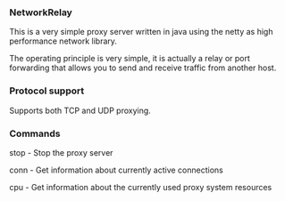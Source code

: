 ### NetworkRelay
This is a very simple proxy server written in java using the netty as high performance network library.

The operating principle is very simple, it is actually a relay or port forwarding that allows you to send and receive traffic from another host.

### Protocol support
Supports both TCP and UDP proxying.

### Commands
stop - Stop the proxy server

conn - Get information about currently active connections

cpu - Get information about the currently used proxy system resources
